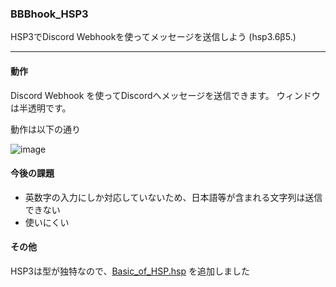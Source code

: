 ### BBBhook_HSP3  
HSP3でDiscord Webhookを使ってメッセージを送信しよう (hsp3.6β5.)
  
***
  
#### 動作  
Discord Webhook を使ってDiscordへメッセージを送信できます。
ウィンドウは半透明です。  
  
動作は以下の通り  
  
![image](https://user-images.githubusercontent.com/60131202/111424197-c0f0fc80-8734-11eb-99cd-6758bb052b8d.png)

#### 今後の課題
+ 英数字の入力にしか対応していないため、日本語等が含まれる文字列は送信できない  
+ 使いにくい

#### その他
HSP3は型が独特なので、[Basic_of_HSP.hsp](https://github.com/Fukuda-B/BBBhook_HSP3/blob/master/Basic_of_HSP.hsp) を追加しました
